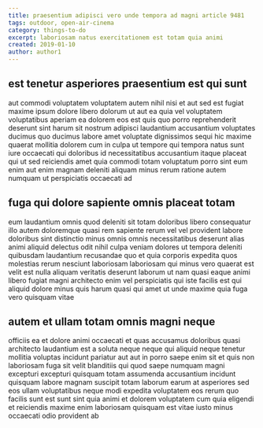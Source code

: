 ```yaml
---
title: praesentium adipisci vero unde tempora ad magni article 9481
tags: outdoor, open-air-cinema
category: things-to-do
excerpt: laboriosam natus exercitationem est totam quia animi
created: 2019-01-10
author: author1
---
```


## est tenetur asperiores praesentium est qui sunt

aut commodi voluptatem voluptatem autem nihil nisi et aut sed est fugiat maxime ipsum dolore libero dolorum ut aut ea quia vel voluptatem voluptatibus aperiam ea dolorem eos est quis quo porro reprehenderit deserunt sint harum sit nostrum adipisci laudantium accusantium voluptates ducimus quo ducimus labore amet voluptate dignissimos sequi hic maxime quaerat mollitia dolorem cum in culpa ut tempore qui tempora natus sunt iure occaecati qui doloribus id necessitatibus accusantium itaque placeat qui ut sed reiciendis amet quia commodi totam voluptatum porro sint eum enim aut enim magnam deleniti aliquam minus rerum ratione autem numquam ut perspiciatis occaecati ad

## fuga qui dolore sapiente omnis placeat totam

eum laudantium omnis quod deleniti sit totam doloribus libero consequatur illo autem doloremque quasi rem sapiente rerum vel vel provident labore doloribus sint distinctio minus omnis omnis necessitatibus deserunt alias animi aliquid delectus odit nihil culpa veniam dolores ut tempora deleniti quibusdam laudantium recusandae quo et quia corporis expedita quos molestias rerum nesciunt laboriosam laboriosam qui minus vero quaerat est velit est nulla aliquam veritatis deserunt laborum ut nam quasi eaque animi libero fugiat magni architecto enim vel perspiciatis qui iste facilis est qui aliquid dolore minus quis harum quasi qui amet ut unde maxime quia fuga vero quisquam vitae

## autem et ullam totam omnis magni neque

officiis ea et dolore animi occaecati et quas accusamus doloribus quasi architecto laudantium est a soluta neque neque qui aliquid neque tenetur mollitia voluptas incidunt pariatur aut aut in porro saepe enim sit et quis non laboriosam fuga sit velit blanditiis qui quod saepe numquam magni excepturi excepturi quisquam totam assumenda accusantium incidunt quisquam labore magnam suscipit totam laborum earum at asperiores sed eos ullam voluptatibus neque modi expedita voluptatem eos rerum quo facilis sunt est sunt sint quia animi et dolorem voluptatem cum quia eligendi et reiciendis maxime enim laboriosam quisquam est vitae iusto minus occaecati odio provident ab
